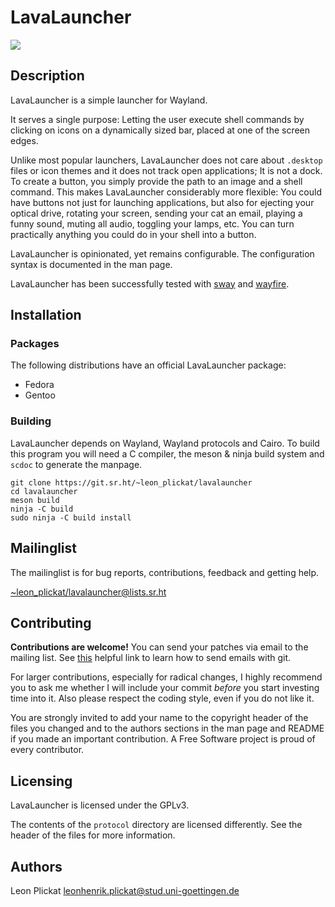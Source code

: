 # LavaLauncher
<img src="https://git.sr.ht/~leon_plickat/lavalauncher/blob/master/.meta/example.jpg">

## Description

LavaLauncher is a simple launcher for Wayland.

It serves a single purpose: Letting the user execute shell commands by clicking
on icons on a dynamically sized bar, placed at one of the screen edges.

Unlike most popular launchers, LavaLauncher does not care about `.desktop`
files or icon themes and it does not track open applications; It is not a dock.
To create a button, you simply provide the path to an image and a shell command.
This makes LavaLauncher considerably more flexible: You could have buttons not
just for launching applications, but also for ejecting your optical drive,
rotating your screen, sending your cat an email, playing a funny sound, muting
all audio, toggling your lamps, etc. You can turn practically anything you could
do in your shell into a button.

LavaLauncher is opinionated, yet remains configurable. The configuration syntax
is documented in the man page.

LavaLauncher has been successfully tested with [sway](https://github.com/swaywm/sway)
and [wayfire](https://github.com/WayfireWM/wayfire).


## Installation

### Packages

The following distributions have an official LavaLauncher package:

* Fedora
* Gentoo

### Building

LavaLauncher depends on Wayland, Wayland protocols and Cairo. To build
this program you will need a C compiler, the meson & ninja build system and
`scdoc` to generate the manpage.

    git clone https://git.sr.ht/~leon_plickat/lavalauncher
    cd lavalauncher
    meson build
    ninja -C build
    sudo ninja -C build install


## Mailinglist

The mailinglist is for bug reports, contributions, feedback and getting help.

[~leon_plickat/lavalauncher@lists.sr.ht](mailto:~leon_plickat/lavalauncher@lists.sr.ht)


## Contributing

**Contributions are welcome!** You can send your patches via email to the
mailing list. See [this](https://git-send-email.io/) helpful link to learn how
to send emails with git.

For larger contributions, especially for radical changes, I highly recommend you
to ask me whether I will include your commit *before* you start investing time
into it. Also please respect the coding style, even if you do not like it.

You are strongly invited to add your name to the copyright header of the files
you changed and to the authors sections in the man page and README if you made
an important contribution. A Free Software project is proud of every contributor.


## Licensing

LavaLauncher is licensed under the GPLv3.

The contents of the `protocol` directory are licensed differently.  See the
header of the files for more information.


## Authors

Leon Plickat <leonhenrik.plickat@stud.uni-goettingen.de>
